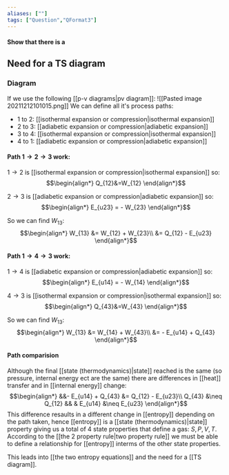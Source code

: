 ```yaml
---
aliases: [""]
tags: ["Question","QFormat3"]
---
```


#### Show that there is a
## Need for a TS diagram
### Diagram
If we use the following [[p-v diagrams|pv diagram]]:
![[Pasted image 20211212101015.png]]
We can define all it's process paths:
- 1 to 2: [[isothermal expansion or compression|isothermal expansion]] 
- 2 to 3: [[adiabetic expansion or compression|adiabetic expansion]]
- 3 to 4: [[isothermal expansion or compression|isothermal expansion]]
- 4 to 1: [[adiabetic expansion or compression|adiabetic expansion]]

#### Path $1 \to 2 \to 3$ work:
$1 \to 2$ is [[isothermal expansion or compression|isothermal expansion]] so:
$$\begin{align*}
Q_{12}&=W_{12} 
\end{align*}$$

$2 \to 3$ is [[adiabetic expansion or compression|adiabetic expansion]] so:
$$\begin{align*}
E_{u23} = - W_{23}
\end{align*}$$

So we can find $W_{13}$:
$$\begin{align*}
W_{13} &= W_{12} + W_{23}\\
&=  Q_{12} - E_{u23}
\end{align*}$$

#### Path $1 \to 4 \to 3$ work:
$1 \to 4$ is [[adiabetic expansion or compression|adiabetic expansion]] so:
$$\begin{align*}
E_{u14} = - W_{14}
\end{align*}$$

$4 \to 3$ is [[isothermal expansion or compression|isothermal expansion]] so:
$$\begin{align*}
Q_{43}&=W_{43} 
\end{align*}$$

So we can find $W_{13}$:
$$\begin{align*}
W_{13} &= W_{14} + W_{43}\\
&=  - E_{u14} + Q_{43} 
\end{align*}$$

#### Path comparision
Although the final [[state (thermodynamics)|state]] reached is the same (so pressure, internal energy ect are the same) there are differences in [[heat]] transfer and in [[internal energy]] change:
$$\begin{align*}
&&- E_{u14} + Q_{43}  &= Q_{12} - E_{u23}\\
Q_{43} &\neq Q_{12} && & E_{u14} &\neq E_{u23}
\end{align*}$$
This difference resaults in a different change in [[entropy]] depending on the path taken, hence [[entropy]] is a [[state (thermodynamics)|state]] property giving us a total of 4 state properties that define a gas: $S, P, V, T$.
According to the [[the 2 property rule|two property rule]] we must be able to define a relationship for [[entropy]] interms of the other state properties.

This leads into [[the two entropy equations]] and the need for a [[TS diagram]].